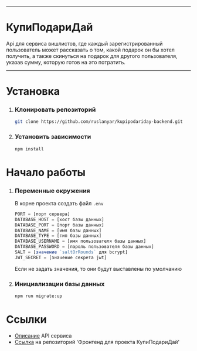 ***
# КупиПодариДай

Api для сервиса вишлистов, где каждый зарегистрированный пользователь может рассказать о том, какой подарок он бы хотел получить, а также скинуться на подарок для другого пользователя, указав сумму, которую готов на это потратить.
***

# Установка
1. ### Клонировать репозиторий

    ```sh
    git clone https://github.com/ruslanyar/kupipodariday-backend.git
    ```

2. ### Установить зависимости

    ```sh
    npm install
    ```

# Начало работы
1. ### Переменные окружения

   В корне проекта создать файл `.env`

    ```js
    PORT = [порт сервера]
    DATABASE_HOST = [хост базы данных]
    DATABASE_PORT = [порт базы данных]
    DATABASE_NAME = [имя базы данных]
    DATABASE_TYPE = [тип базы данных]
    DATABASE_USERNAME = [имя пользователя базы данных]
    DATABASE_PASSWORD = [пароль пользователя базы данных]
    SALT = [значение `saltOrRounds` для bcrypt]
    JWT_SECRET = [значение секрета jwt]
    ```

    Если не задать значения, то они будут выставлены по умолчанию

2. ### Инициализации базы данных

    ```sh
    npm run migrate:up
    ```

# Ссылки
* [Описание](https://app.swaggerhub.com/apis/zlocate/KupiPodariDay/1.0.0) API сервиса
* [Ссылка](https://github.com/yandex-praktikum/kupipodariday-frontend) на репозиторий 'Фронтенд для проекта КупиПодариДай'
